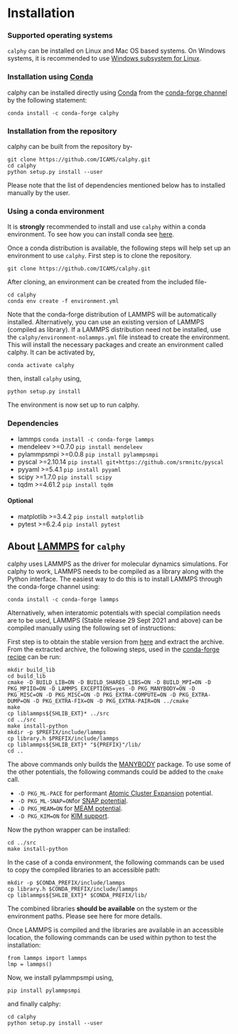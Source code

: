 
# Installation

### Supported operating systems

`calphy` can be installed on Linux and Mac OS based systems. On Windows systems, it is recommended to use  [Windows subsystem for Linux](https://docs.microsoft.com/en-us/windows/wsl/install).

### Installation using [Conda](https://anaconda.org/)

calphy can be installed directly using [Conda](https://docs.conda.io/en/latest/) from the [conda-forge channel](https://conda-forge.org/) by the following statement:

```
conda install -c conda-forge calphy
```

### Installation from the repository

calphy can be built from the repository by-

```
git clone https://github.com/ICAMS/calphy.git
cd calphy
python setup.py install --user
```

Please note that the list of dependencies mentioned below has to installed manually by the user.

### Using a conda environment

It is **strongly** recommended to install and use `calphy` within a conda environment. To see how you can install conda see [here](https://docs.conda.io/projects/conda/en/latest/user-guide/install/).

Once a conda distribution is available, the following steps will help set up an environment to use `calphy`. First step is to clone the repository.

```
git clone https://github.com/ICAMS/calphy.git
```

After cloning, an environment can be created from the included file-

```
cd calphy
conda env create -f environment.yml
```

Note that the conda-forge distribution of LAMMPS will be automatically installed. Alternatively, you can use an existing version of LAMMPS (compiled as library). If a LAMMPS distribution need not be installed, use the  `calphy/environment-nolammps.yml` file instead to create the environment.
This will install the necessary packages and create an environment called calphy. It can be activated by,

```
conda activate calphy
```

then, install `calphy` using,

```
python setup.py install
```
The environment is now set up to run calphy.

### Dependencies

- lammps                            `conda install -c conda-forge lammps`
- mendeleev           >=0.7.0       `pip install mendeleev`
- pylammpsmpi         >=0.0.8       `pip install pylammpsmpi`
- pyscal              >=2.10.14     `pip install git+https://github.com/srmnitc/pyscal`
- pyyaml              >=5.4.1       `pip install pyyaml`
- scipy               >=1.7.0       `pip install scipy`
- tqdm                >=4.61.2      `pip install tqdm`

#### Optional

- matplotlib          >=3.4.2       `pip install matplotlib`
- pytest              >=6.2.4       `pip install pytest`

## About [LAMMPS](https://www.lammps.org/) for `calphy`

calphy uses LAMMPS as the driver for molecular dynamics simulations. For calphy to work, LAMMPS needs to be compiled as a library along with the Python interface. The easiest way to do this is to install LAMMPS through the conda-forge channel using:

```
conda install -c conda-forge lammps
```

Alternatively, when interatomic potentials with special compilation needs are to be used, LAMMPS (Stable release 29 Sept 2021 and above) can be compiled manually using the following set of instructions:

First step is to obtain the stable version from [here](https://github.com/lammps/lammps/archive/refs/tags/stable_29Sep2021.tar.gz) and extract the archive. From the extracted archive, the following steps, used in the [conda-forge recipe](https://github.com/conda-forge/lammps-feedstock/blob/master/recipe/build.sh) can be run:

```
mkdir build_lib
cd build_lib
cmake -D BUILD_LIB=ON -D BUILD_SHARED_LIBS=ON -D BUILD_MPI=ON -D PKG_MPIIO=ON -D LAMMPS_EXCEPTIONS=yes -D PKG_MANYBODY=ON -D PKG_MISC=ON -D PKG_MISC=ON -D PKG_EXTRA-COMPUTE=ON -D PKG_EXTRA-DUMP=ON -D PKG_EXTRA-FIX=ON -D PKG_EXTRA-PAIR=ON ../cmake
make
cp liblammps${SHLIB_EXT}* ../src 
cd ../src
make install-python 
mkdir -p $PREFIX/include/lammps
cp library.h $PREFIX/include/lammps
cp liblammps${SHLIB_EXT}* "${PREFIX}"/lib/
cd ..
```

The above commands only builds the [MANYBODY](https://docs.lammps.org/Packages_details.html#pkg-manybody) package. To use some of the other potentials, the following commands could be added to the `cmake` call.

- `-D PKG_ML-PACE` for performant [Atomic Cluster Expansion](https://docs.lammps.org/Packages_details.html#pkg-ml-pace) potential.
- `-D PKG_ML-SNAP=ON`for [SNAP potential](https://docs.lammps.org/Packages_details.html#pkg-ml-snap).
- `-D PKG_MEAM=ON` for [MEAM potential](https://docs.lammps.org/Packages_details.html#meam-package).
- `-D PKG_KIM=ON` for [KIM support](https://docs.lammps.org/Packages_details.html#pkg-kim).

Now the python wrapper can be installed:

```
cd ../src
make install-python
```
In the case of a conda environment, the following commands can be used to copy the compiled libraries to an accessible path:

```
mkdir -p $CONDA_PREFIX/include/lammps
cp library.h $CONDA_PREFIX/include/lammps
cp liblammps${SHLIB_EXT}* $CONDA_PREFIX/lib/
```

The combined libraries **should be available** on the system or the environment paths. Please see here for more details.

Once LAMMPS is compiled and the libraries are available in an accessible location, the following commands can be used within python to test the installation:

```
from lammps import lammps
lmp = lammps()
```
Now, we install pylammpsmpi using,

```
pip install pylammpsmpi
```
and finally calphy:

```
cd calphy
python setup.py install --user
```









